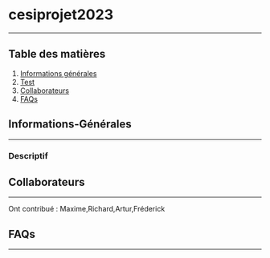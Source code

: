 # cesiprojet2023
***

## Table des matières
1. [Informations générales](#informations-Générales)
2. [Test](#test)
3. [Collaborateurs](#collaborateurs)
4. [FAQs](#faqs)

## Informations-Générales

***


### Descriptif



 
## Collaborateurs
***

Ont contribué : Maxime,Richard,Artur,Fréderick 

## FAQs
***

